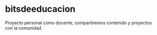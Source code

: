 # bitsdeeducacion
Proyecto personal como docente, compartiremos contenido y proyectos con la comunidad.

